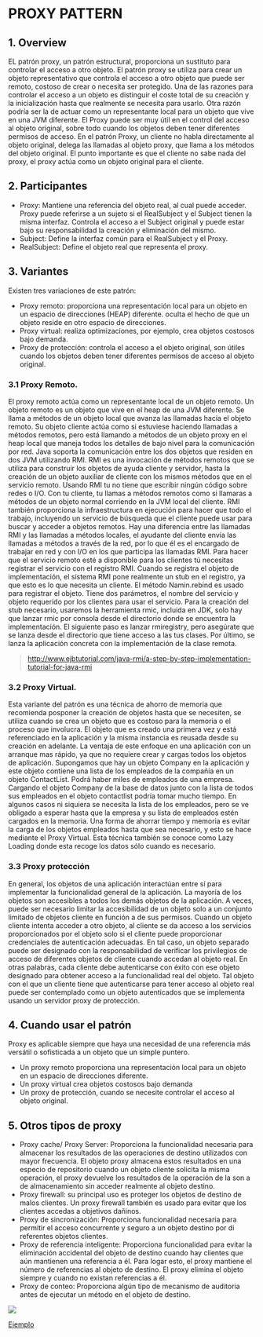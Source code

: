 # PROXY PATTERN

## 1. Overview
EL patrón proxy, un patrón estructural, proporciona un sustituto para controlar el acceso a otro objeto. El patrón proxy se utiliza para crear un objeto representativo que controla el acceso a otro objeto que puede ser remoto, costoso de crear o necesita ser protegido.
Una de las razones para controlar el acceso a un objeto es distinguir el coste total de su creación y la inicialización hasta que realmente se necesita para usarlo. Otra razón podría ser la de actuar como un representante local para un objeto que vive en una JVM diferente. El Proxy puede ser muy útil en el control del acceso al objeto original, sobre todo cuando los objetos deben tener diferentes permisos de acceso.
En el patrón Proxy, un cliente no habla directamente al objeto original, delega las llamadas al objeto proxy, que llama a los métodos del objeto original. El punto importante es que el cliente no sabe nada del proxy, el proxy actúa como un objeto original para el cliente.

## 2. Participantes
* Proxy: Mantiene una referencia del objeto real, al cual puede acceder. Proxy puede referirse a un sujeto si el RealSubject y el Subject tienen la misma interfaz. Controla el acceso a el Subject original y puede estar bajo su responsabilidad la creación y eliminación del mismo.
* Subject: Define la interfaz común para el RealSubject y el Proxy.
* RealSubject: Define el objeto real que representa el proxy.	

## 3. Variantes
Existen tres variaciones de este patrón:
* Proxy remoto: proporciona una representación local para un objeto en un espacio de direcciones (HEAP) diferente. oculta el hecho de que un objeto reside en otro espacio de direcciones.
* Proxy virtual: realiza optimizaciones, por ejemplo, crea objetos costosos bajo demanda. 
* Proxy de protección: controla el acceso a el objeto original, son útiles cuando los objetos deben tener diferentes permisos de acceso al objeto original.
	
### 3.1 Proxy Remoto.
El proxy remoto actúa como un representante local de un objeto remoto. Un objeto remoto es un objeto que vive en el heap de una JVM diferente. Se llama a métodos de un objeto local que avanza las llamadas hacia el objeto remoto. Su objeto cliente actúa como si estuviese haciendo llamadas a métodos remotos, pero está llamando a métodos de un objeto proxy en el heap local que maneja todos los detalles de bajo nivel para la comunicación por red. Java soporta la comunicación entre los dos objetos que residen en dos JVM utilizando RMI. RMI es una invocación de métodos remotos que se utiliza para construir los objetos de ayuda cliente y servidor, hasta la creación de un objeto auxiliar de cliente con los mismos métodos que en el servicio remoto. Usando RMI tu no tiene que escribir ningún código sobre redes o I/O. Con tu cliente, tu llamas a métodos remotos como si llamaras a métodos de un objeto normal corriendo en la JVM local del cliente. RMI también proporciona la infraestructura en ejecución para hacer que todo el trabajo, incluyendo un servicio de búsqueda que el cliente puede usar para buscar y acceder a objetos remotos. 
Hay una diferencia entre las llamadas RMI y las llamadas a métodos locales, el ayudante del cliente envía las llamadas a métodos a través de la red, por lo que él es el encargado de trabajar en red y con I/O en los que participa las llamadas RMI. Para hacer que el servicio remoto esté a disponible para los clientes tú necesitas registrar el servicio con el registro RMI. Cuando se registra el objeto de implementación, el sistema RMI pone realmente un stub en el registro, ya que esto es lo que necesita un cliente. El método Namin.rebind es usado para registrar el objeto. Tiene dos parámetros, el nombre del servicio y objeto requerido por los clientes para usar el servicio. Para la creación del stub necesario, usaremos la herramienta rmic, incluida en JDK, solo hay que lanzar rmic por consola desde el directorio donde se encuentra la implementación. El siguiente paso es lanzar rmiregistry, pero asegúrate que se lanza desde el directorio que tiene acceso a las tus clases. Por último, se lanza la aplicación concreta con la implementación de la clase remota.
 
> http://www.ejbtutorial.com/java-rmi/a-step-by-step-implementation-tutorial-for-java-rmi
	
### 3.2 Proxy Virtual.
Esta variante del patrón es una técnica de ahorro de memoria que recomienda posponer la creación de objetos hasta que se necesiten, se utiliza cuando se crea un objeto que es costoso para la memoria o el proceso que involucra. El objeto que es creado una primera vez y está referenciado en la aplicación y la misma instancia es reusada desde su creación en adelante. La ventaja de este enfoque en una aplicación con un arranque mas rápido, ya que no requiere crear y cargas todos los objetos de aplicación. Supongamos que hay un objeto Company en la aplicación y este objeto contiene una lista de los empleados de la compañía en un objeto ContactList. Podrá haber miles de empleados de una empresa. Cargando el objeto Company de la base de datos junto con la lista de todos sus empleados en el objeto contactlist podría tomar mucho tiempo. En algunos casos ni siquiera se necesita la lista de los empleados, pero se ve obligado a esperar hasta que la empresa y su lista de empleados estén cargados en la memoria. Una forma de ahorrar tiempo y memoria es evitar la carga de los objetos empleados hasta que sea necesario, y esto se hace mediante el Proxy Virtual. Esta técnica también se conoce como Lazy Loading donde esta recoge los datos sólo cuando es necesario.
	
### 3.3 Proxy protección
En general, los objetos de una aplicación interactúan entre sí para implementar la funcionalidad general de la aplicación. La mayoría de los objetos son accesibles a todos los demás objetos de la aplicación. A veces, puede ser necesario limitar la accesibilidad de un objeto solo a un conjunto limitado de objetos cliente en función a de sus permisos. Cuando un objeto cliente intenta acceder a otro objeto, al cliente se da acceso a los servicios proporcionados por el objeto solo si el cliente puede proporcionar credenciales de autenticación adecuadas. En tal caso, un objeto separado puede ser designado con la responsabilidad de verificar los privilegios de acceso de diferentes objetos de cliente cuando accedan al objeto real. En otras palabras, cada cliente debe autenticarse con éxito con ese objeto designado para obtener acceso a la funcionalidad real del objeto. Tal objeto con el que un cliente tiene que autenticarse para tener acceso al objeto real puede ser contemplado como un objeto autenticados que se implementa usando un servidor proxy de protección.

## 4. Cuando usar el patrón
Proxy es aplicable siempre que haya una necesidad de una referencia más versátil o sofisticada a un objeto que un simple puntero.
* Un proxy remoto proporciona una representación local para un objeto en un espacio de direcciones diferente.
* Un proxy virtual crea objetos costosos bajo demanda
* Un proxy de protección, cuando se necesite controlar el acceso al objeto original.

## 5. Otros tipos de proxy
* Proxy cache/ Proxy Server: Proporciona la funcionalidad necesaria para almacenar los resultados de las operaciones de destino utilizados con mayor frecuencia. El objeto proxy almacena estos resultados en una especio de repositorio cuando un objeto cliente solicita la misma operación, el proxy devuelve los resultados de la operación de la son a de almacenamiento sin acceder realmente al objeto destino.
* Proxy firewall: su principal uso es proteger los objetos de destino de malos clientes. Un proxy firewall también es usado para evitar que los clientes accedas a objetivos dañinos.
* Proxy de sincronización: Proporciona funcionalidad necesaria para permitir el acceso concurrente y seguro a un objeto destino por di referentes objetos clientes.
* Proxy de referencia inteligente: Proporciona funcionalidad para evitar la eliminación accidental del objeto de destino cuando hay clientes que aún mantienen una referencia a él. Para logar esto, el proxy mantiene el número de referencias al objeto de destino. El proxy elimina el objeto siempre y cuando no existan referencias a él.
* Proxy de conteo: Proporciona algún tipo de mecanismo de auditoria antes de ejecutar un método en el objeto de destino.

	

![](https://upload.wikimedia.org/wikipedia/commons/7/75/Proxy_pattern_diagram.svg)

[Ejemplo](https://github.com/ajpaez/Learning/tree/master/Design%20Patterms/src/main/java/apr/learning/pattern/structural/proxy)